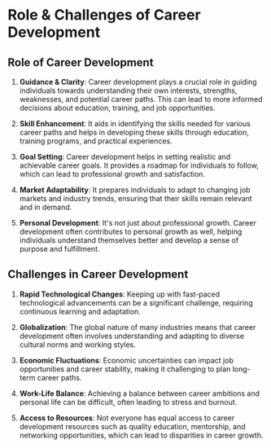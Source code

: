 # Role & Challenges of Career Development

## Role of Career Development

1. **Guidance & Clarity**: Career development plays a crucial role in guiding individuals towards understanding their own interests, strengths, weaknesses, and potential career paths. This can lead to more informed decisions about education, training, and job opportunities.

2. **Skill Enhancement**: It aids in identifying the skills needed for various career paths and helps in developing these skills through education, training programs, and practical experiences.

3. **Goal Setting**: Career development helps in setting realistic and achievable career goals. It provides a roadmap for individuals to follow, which can lead to professional growth and satisfaction.

4. **Market Adaptability**: It prepares individuals to adapt to changing job markets and industry trends, ensuring that their skills remain relevant and in demand.

5. **Personal Development**: It's not just about professional growth. Career development often contributes to personal growth as well, helping individuals understand themselves better and develop a sense of purpose and fulfillment.

## Challenges in Career Development

1. **Rapid Technological Changes**: Keeping up with fast-paced technological advancements can be a significant challenge, requiring continuous learning and adaptation.

2. **Globalization**: The global nature of many industries means that career development often involves understanding and adapting to diverse cultural norms and working styles.

3. **Economic Fluctuations**: Economic uncertainties can impact job opportunities and career stability, making it challenging to plan long-term career paths.

4. **Work-Life Balance**: Achieving a balance between career ambitions and personal life can be difficult, often leading to stress and burnout.

5. **Access to Resources**: Not everyone has equal access to career development resources such as quality education, mentorship, and networking opportunities, which can lead to disparities in career growth.
